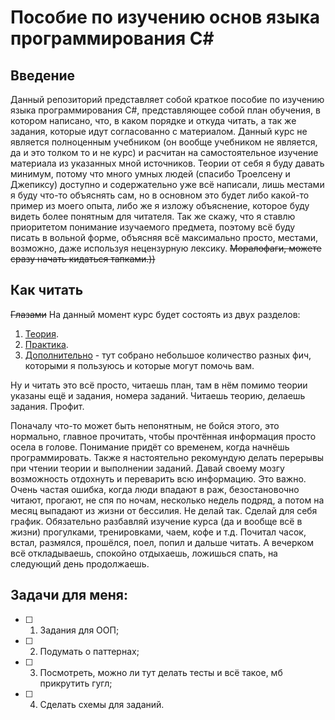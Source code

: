 # Пособие по изучению основ языка программирования C#

## Введение

Данный репозиторий представляет собой краткое пособие по изучению языка программирования C#, представляющее собой план обучения, в котором написано, что, в каком порядке и откуда читать, а так же задания, которые идут согласованно с материалом. Данный курс не является полноценным учебником (он вообще учебником не является, да и это толком то и не курс) и расчитан на самостоятельное изучение материала из указанных мной источников. Теории от себя я буду давать минимум, потому что много умных людей (спасибо Троелсену и Джепиксу) доступно и содержательно уже всё написали, лишь местами я буду что-то объяснять сам, но в основном это будет либо какой-то пример из моего опыта, либо же я изложу объяснение, которое буду видеть более понятным для читателя. Так же скажу, что я ставлю приоритетом понимание изучаемого предмета, поэтому всё буду писать в вольной форме, объясняя всё максимально просто, местами, возможно, даже используя нецензурную лексику. ~~Моралофаги, можете сразу начать кидаться тапками.))~~ 

## Как читать

~~Глазами~~ На данный момент курс будет состоять из двух разделов:
1. [Теория](https://github.com/ArtemGB/Csharp-Learning-Course/blob/master/Теория.md).
2. [Практика](https://github.com/ArtemGB/Csharp-Learning-Course/blob/master/Практика.md).
3. [Дополнительно](https://github.com/ArtemGB/Csharp-Learning-Course/blob/master/Дополнительно.md) - тут собрано небольшое количество разных фич, которыми я пользуюсь и которые могут помочь вам.

Ну и читать это всё просто, читаешь план, там в нём помимо теории указаны ещё и задания, номера заданий. Читаешь теорию, делаешь задания. Профит.

Поначалу что-то может быть непонятным, не бойся этого, это нормально, главное прочитать, чтобы прочтённая информация просто осела в голове. Понимание придёт со временем, когда начнёшь программировать. Также я настоятельно рекомундую делать перерывы при чтении теории и выполнении заданий. Давай своему мозгу возможность отдохнуть и переварить всю информацию. Это важно. Очень частая ошибка, когда люди впадают в раж, безостановочно читают, прогают, не спя по ночам, несколько недель подряд, а потом на месяц выпадают из жизни от бессилия. Не делай так. Сделай для себя график. Обязательно разбавляй изучение курса (да и вообще всё в жизни) прогулками, тренировками, чаем, кофе и т.д. Почитал часок, встал, размялся, прошёлся, поел, попил и дальше читать. А вечерком всё откладываешь, спокойно отдыхаешь, ложишься спать, на следующий день продолжаешь.

## Задачи для меня:

- [ ] 1. Задания для ООП;
- [ ] 2. Подумать о паттернах;
- [ ] 3. Посмотреть, можно ли тут делать тесты и всё такое, мб прикрутить гугл;
- [ ] 4. Сделать схемы для заданий.
